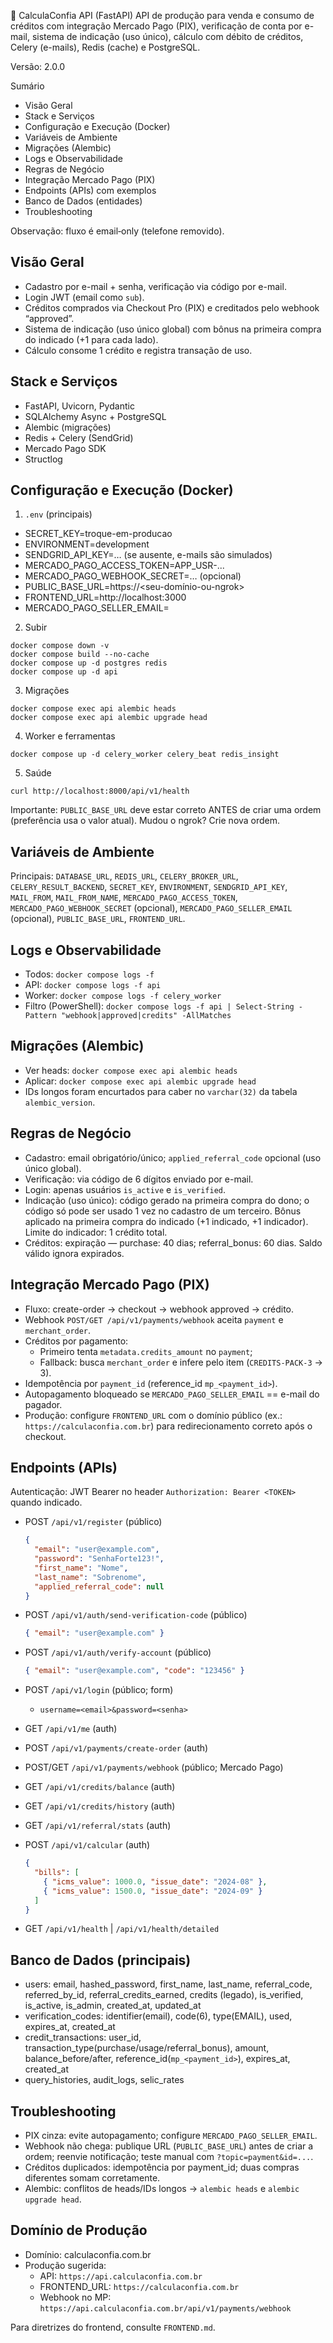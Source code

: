 🚀 CalculaConfia API (FastAPI)
API de produção para venda e consumo de créditos com integração Mercado Pago (PIX), verificação de conta por e-mail, sistema de indicação (uso único), cálculo com débito de créditos, Celery (e-mails), Redis (cache) e PostgreSQL.

Versão: 2.0.0

Sumário
- Visão Geral
- Stack e Serviços
- Configuração e Execução (Docker)
- Variáveis de Ambiente
- Migrações (Alembic)
- Logs e Observabilidade
- Regras de Negócio
- Integração Mercado Pago (PIX)
- Endpoints (APIs) com exemplos
- Banco de Dados (entidades)
- Troubleshooting

Observação: fluxo é email‑only (telefone removido).

## Visão Geral
- Cadastro por e-mail + senha, verificação via código por e-mail.
- Login JWT (email como `sub`).
- Créditos comprados via Checkout Pro (PIX) e creditados pelo webhook “approved”.
- Sistema de indicação (uso único global) com bônus na primeira compra do indicado (+1 para cada lado).
- Cálculo consome 1 crédito e registra transação de uso.

## Stack e Serviços
- FastAPI, Uvicorn, Pydantic
- SQLAlchemy Async + PostgreSQL
- Alembic (migrações)
- Redis + Celery (SendGrid)
- Mercado Pago SDK
- Structlog

## Configuração e Execução (Docker)
1) `.env` (principais)
- SECRET_KEY=troque-em-producao
- ENVIRONMENT=development
- SENDGRID_API_KEY=… (se ausente, e-mails são simulados)
- MERCADO_PAGO_ACCESS_TOKEN=APP_USR-...
- MERCADO_PAGO_WEBHOOK_SECRET=… (opcional)
- PUBLIC_BASE_URL=https://<seu-domínio-ou-ngrok>
- FRONTEND_URL=http://localhost:3000
- MERCADO_PAGO_SELLER_EMAIL=<opcional para evitar autopagamento>

2) Subir
```
docker compose down -v
docker compose build --no-cache
docker compose up -d postgres redis
docker compose up -d api
```

3) Migrações
```
docker compose exec api alembic heads
docker compose exec api alembic upgrade head
```

4) Worker e ferramentas
```
docker compose up -d celery_worker celery_beat redis_insight
```

5) Saúde
```
curl http://localhost:8000/api/v1/health
```

Importante: `PUBLIC_BASE_URL` deve estar correto ANTES de criar uma ordem (preferência usa o valor atual). Mudou o ngrok? Crie nova ordem.

## Variáveis de Ambiente
Principais: `DATABASE_URL`, `REDIS_URL`, `CELERY_BROKER_URL`, `CELERY_RESULT_BACKEND`, `SECRET_KEY`, `ENVIRONMENT`, `SENDGRID_API_KEY`, `MAIL_FROM`, `MAIL_FROM_NAME`, `MERCADO_PAGO_ACCESS_TOKEN`, `MERCADO_PAGO_WEBHOOK_SECRET` (opcional), `MERCADO_PAGO_SELLER_EMAIL` (opcional), `PUBLIC_BASE_URL`, `FRONTEND_URL`.

## Logs e Observabilidade
- Todos: `docker compose logs -f`
- API: `docker compose logs -f api`
- Worker: `docker compose logs -f celery_worker`
- Filtro (PowerShell): `docker compose logs -f api | Select-String -Pattern "webhook|approved|credits" -AllMatches`

## Migrações (Alembic)
- Ver heads: `docker compose exec api alembic heads`
- Aplicar: `docker compose exec api alembic upgrade head`
- IDs longos foram encurtados para caber no `varchar(32)` da tabela `alembic_version`.

## Regras de Negócio
- Cadastro: email obrigatório/único; `applied_referral_code` opcional (uso único global).
- Verificação: via código de 6 dígitos enviado por e-mail.
- Login: apenas usuários `is_active` e `is_verified`.
- Indicação (uso único): código gerado na primeira compra do dono; o código só pode ser usado 1 vez no cadastro de um terceiro. Bônus aplicado na primeira compra do indicado (+1 indicado, +1 indicador). Limite do indicador: 1 crédito total.
- Créditos: expiração — purchase: 40 dias; referral_bonus: 60 dias. Saldo válido ignora expirados.

## Integração Mercado Pago (PIX)
- Fluxo: create-order → checkout → webhook approved → crédito.
- Webhook `POST/GET /api/v1/payments/webhook` aceita `payment` e `merchant_order`.
- Créditos por pagamento:
  - Primeiro tenta `metadata.credits_amount` no `payment`;
  - Fallback: busca `merchant_order` e infere pelo item (`CREDITS-PACK-3` → 3).
- Idempotência por `payment_id` (reference_id `mp_<payment_id>`).
- Autopagamento bloqueado se `MERCADO_PAGO_SELLER_EMAIL` == e-mail do pagador.
- Produção: configure `FRONTEND_URL` com o domínio público (ex.: `https://calculaconfia.com.br`) para redirecionamento correto após o checkout.

## Endpoints (APIs)
Autenticação: JWT Bearer no header `Authorization: Bearer <TOKEN>` quando indicado.

- POST `/api/v1/register` (público)
  ```json
  {
    "email": "user@example.com",
    "password": "SenhaForte123!",
    "first_name": "Nome",
    "last_name": "Sobrenome",
    "applied_referral_code": null
  }
  ```

- POST `/api/v1/auth/send-verification-code` (público)
  ```json
  { "email": "user@example.com" }
  ```

- POST `/api/v1/auth/verify-account` (público)
  ```json
  { "email": "user@example.com", "code": "123456" }
  ```

- POST `/api/v1/login` (público; form)
  - `username=<email>&password=<senha>`

- GET `/api/v1/me` (auth)
- POST `/api/v1/payments/create-order` (auth)
- POST/GET `/api/v1/payments/webhook` (público; Mercado Pago)
- GET `/api/v1/credits/balance` (auth)
- GET `/api/v1/credits/history` (auth)
- GET `/api/v1/referral/stats` (auth)
- POST `/api/v1/calcular` (auth)
  ```json
  {
    "bills": [
      { "icms_value": 1000.0, "issue_date": "2024-08" },
      { "icms_value": 1500.0, "issue_date": "2024-09" }
    ]
  }
  ```
- GET `/api/v1/health` | `/api/v1/health/detailed`

## Banco de Dados (principais)
- users: email, hashed_password, first_name, last_name, referral_code, referred_by_id, referral_credits_earned, credits (legado), is_verified, is_active, is_admin, created_at, updated_at
- verification_codes: identifier(email), code(6), type(EMAIL), used, expires_at, created_at
- credit_transactions: user_id, transaction_type(purchase/usage/referral_bonus), amount, balance_before/after, reference_id(`mp_<payment_id>`), expires_at, created_at
- query_histories, audit_logs, selic_rates

## Troubleshooting
- PIX cinza: evite autopagamento; configure `MERCADO_PAGO_SELLER_EMAIL`.
- Webhook não chega: publique URL (`PUBLIC_BASE_URL`) antes de criar a ordem; reenvie notificação; teste manual com `?topic=payment&id=...`.
- Créditos duplicados: idempotência por payment_id; duas compras diferentes somam corretamente.
- Alembic: conflitos de heads/IDs longos → `alembic heads` e `alembic upgrade head`.

## Domínio de Produção
- Domínio: calculaconfia.com.br
- Produção sugerida:
  - API: `https://api.calculaconfia.com.br`
  - FRONTEND_URL: `https://calculaconfia.com.br`
  - Webhook no MP: `https://api.calculaconfia.com.br/api/v1/payments/webhook`

Para diretrizes do frontend, consulte `FRONTEND.md`.
